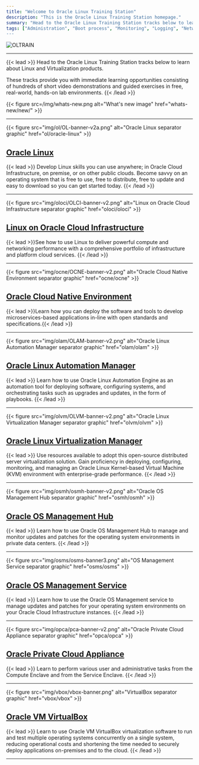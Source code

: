 ```yaml
---
title: "Welcome to Oracle Linux Training Station"
description: "This is the Oracle Linux Training Station homepage."
summary: "Head to the Oracle Linux Training Station tracks below to learn about Linux and Virtualization products.  These tracks provide you with immediate learning opportunities consisting of hundreds of short video demonstrations and guided exercises in free, real-world, hands-on lab environments"
tags: ["Administration", "Boot process", "Monitoring", "Logging", "Networking", "Package management", "Ksplice", Remote management", "Storage management", "Virtualization", "Introduction"]
---
```


![OLTRAIN](/img/ol-train4.png)

---

{{< lead >}} Head to the Oracle Linux Training Station tracks below to learn about Linux and Virtualization products. 

These tracks provide you with immediate learning opportunities consisting of hundreds of short video demonstrations and guided exercises in free, real-world, hands-on lab environments. {{< /lead >}}

{{< figure src=/img/whats-new.png alt="What's new image" href="whats-new/new/" >}}

---

{{< figure src="img/ol/OL-banner-v2a.png" alt="Oracle Linux separator graphic" href="ol/oracle-linux" >}}

## [Oracle Linux](ol/oracle-linux)

{{< lead >}} Develop Linux skills you can use anywhere; in Oracle Cloud Infrastructure, on premise, or on other public clouds. Become savvy on an operating system that is free to use, free to distribute, free to update and easy to download so you can get started today. {{< /lead >}}

---

{{< figure src="img/oloci/OLCI-banner-v2.png" alt="Linux on Oracle Cloud Infrastructure separator graphic" href="oloci/oloci" >}}

## [Linux on Oracle Cloud Infrastructure](oloci/oloci)
  
{{< lead >}}See how to use Linux to deliver powerful compute and networking performance with a comprehensive portfolio of infrastructure and platform cloud services. {{< /lead >}}

---

{{< figure src="img/ocne/OCNE-banner-v2.png" alt="Oracle Cloud Native Environment separator graphic" href="ocne/ocne" >}}

## [Oracle Cloud Native Environment](ocne/ocne)
  
{{< lead >}}Learn how you can deploy the software and tools to develop microservices-based applications in-line with open standards and specifications.{{< /lead >}}

---

{{< figure src="img/olam/OLAM-banner-v2.png" alt="Oracle Linux Automation Manager separator graphic" href="olam/olam" >}}

## [Oracle Linux Automation Manager](olam/olam)

{{< lead >}} Learn how to use Oracle Linux Automation Engine as an automation tool for deploying software, configuring systems, and orchestrating tasks such as upgrades and updates, in the form of playbooks. {{< /lead >}}

---

{{< figure src="img/olvm/OLVM-banner-v2.png" alt="Oracle Linux Virtualization Manager separator graphic" href="olvm/olvm" >}}

## [Oracle Linux Virtualization Manager](olvm/olvm)

{{< lead >}} Use resources available to adopt this open-source distributed server virtualization solution. Gain proficiency in deploying, configuring, monitoring, and managing an Oracle Linux Kernel-based Virtual Machine (KVM) environment with enterprise-grade performance. {{< /lead >}}

---

{{< figure src="img/osmh/osmh-banner-v2.png" alt="Oracle OS Management Hub separator graphic" href="osmh/osmh" >}}

## [Oracle OS Management Hub](osmh/osmh)

{{< lead >}} Learn how to use Oracle OS Management Hub to manage and monitor updates and patches for the operating system environments in private data centers. {{< /lead >}}

---

{{< figure src="img/osms/osms-banner3.png" alt="OS Management Service separator graphic" href="osms/osms" >}}

## [Oracle OS Management Service](osms/osms)
  
{{< lead >}} Learn how to use the Oracle OS Management service to manage updates and patches for your operating system environments on your Oracle Cloud Infrastructure instances. {{< /lead >}}

---

{{< figure src="img/opca/pca-banner-v2.png" alt="Oracle Private Cloud Appliance separator graphic" href="opca/opca" >}}

## [Oracle Private Cloud Appliance](opca/opca)

{{< lead >}} Learn to perform various user and administrative tasks from the Compute Enclave and from the Service Enclave. {{< /lead >}}

---

{{< figure src="img/vbox/vbox-banner.png" alt="VirtualBox separator graphic" href="vbox/vbox" >}}

## [Oracle VM VirtualBox](vbox/vbox)

{{< lead >}} Learn to use Oracle VM VirtualBox virtualization software to run and test multiple operating systems concurrently on a single system, reducing operational costs and shortening the time needed to securely deploy applications on-premises and to the cloud. {{< /lead >}}

---

<!-- <div class="flex px-4 py-2 mb-8 text-base rounded-md bg-primary-100 dark:bg-primary-900">
  <span class="flex items-center ltr:pr-3 rtl:pl-3 text-primary-400">
    {{< icon "triangle-exclamation" >}}
  </span>
  <span class="flex items-center justify-between grow dark:text-neutral-300">
    <span class="prose dark:prose-invert">This is a demo of the <code id="layout">background</code> layout.</span>
    <button
      id="switch-layout-button"
      class="px-4 !text-neutral !no-underline rounded-md bg-primary-600 hover:!bg-primary-500 dark:bg-primary-800 dark:hover:!bg-primary-700"
    >
      Switch layout &orarr;
    </button>
  </span>
</div>

-->
